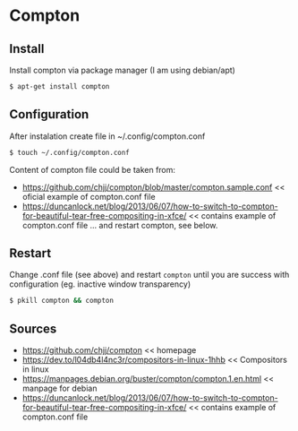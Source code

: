 # Compton

## Install
Install compton via package manager (I am using debian/apt)
```bash
$ apt-get install compton
```

## Configuration
After instalation create file in ~/.config/compton.conf

```bash
$ touch ~/.config/compton.conf
```

Content of compton file could be taken from:
* https://github.com/chjj/compton/blob/master/compton.sample.conf << oficial example of compton.conf file
* https://duncanlock.net/blog/2013/06/07/how-to-switch-to-compton-for-beautiful-tear-free-compositing-in-xfce/ << contains example of compton.conf file 
... and restart compton, see below.

## Restart
Change .conf file (see above) and restart `compton` until you are success with configuration (eg. inactive window transparency)

```bash
$ pkill compton && compton
```

## Sources
* https://github.com/chjj/compton << homepage
* https://dev.to/l04db4l4nc3r/compositors-in-linux-1hhb << Compositors in linux
* https://manpages.debian.org/buster/compton/compton.1.en.html << manpage for debian
* https://duncanlock.net/blog/2013/06/07/how-to-switch-to-compton-for-beautiful-tear-free-compositing-in-xfce/ << contains example of compton.conf file
